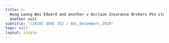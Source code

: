 ```yaml
---
title: >-
  Wong Leong Wei Edward and another v Acclaim Insurance Brokers Pte Ltd and
  another suit
subtitle: "[2010] SGHC 352 / 03\_December\_2010"
tags: null
layout: single
---
```


